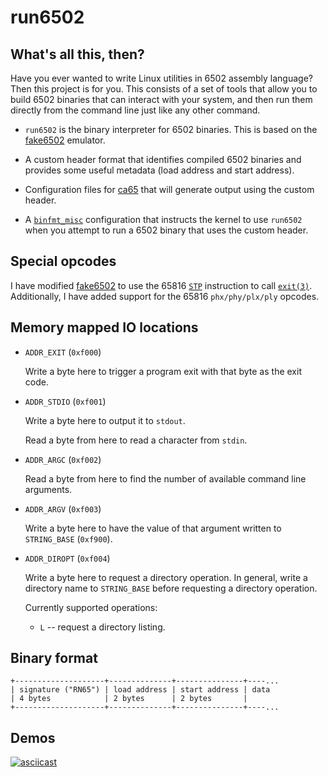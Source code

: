# run6502

## What's all this, then?

Have you ever wanted to write Linux utilities in 6502 assembly
language? Then this project is for you. This consists of a set of
tools that allow you to build 6502 binaries that can interact with
your system, and then run them directly from the command line just
like any other command.

- `run6502` is the binary interpreter for 6502 binaries. This is based
  on the [fake6502][] emulator.

- A custom header format that identifies compiled 6502 binaries and
  provides some useful metadata (load address and start address).

- Configuration files for [ca65][] that will generate output using the 
  custom header.

- A [`binfmt_misc`][binfmt_misc] configuration that instructs the
  kernel to use `run6502` when you attempt to run a 6502 binary that
  uses the custom header.

[fake6502]: http://rubbermallet.org/fake6502.c
[binfmt_misc]: https://www.kernel.org/doc/html/latest/admin-guide/binfmt-misc.html
[ca65]: https://www.cc65.org/doc/ca65.html

## Special opcodes

I have modified [fake6502][] to use the  65816 [`STP`][stp]
instruction to call [`exit(3)`][exit]. Additionally, I have added
support for the 65816 `phx/phy/plx/ply` opcodes.

[stp]: https://undisbeliever.net/snesdev/65816-opcodes.html#stp-stop-the-processor
[exit]: https://man7.org/linux/man-pages/man3/exit.3.html

## Memory mapped IO locations

- `ADDR_EXIT` (`0xf000`)

  Write a byte here to trigger a program exit with that byte as the
  exit code.

- `ADDR_STDIO` (`0xf001`)

  Write a byte here to output it to `stdout`.

  Read a byte from here to read a character from `stdin`.

- `ADDR_ARGC` (`0xf002`)

  Read a byte from here to find the number of available command
  line arguments.

- `ADDR_ARGV` (`0xf003`)

  Write a byte here to have the value of that argument written to
  `STRING_BASE` (`0xf900`).

- `ADDR_DIROPT` (`0xf004`)

  Write a byte here to request a directory operation. In general,
  write a directory name to `STRING_BASE` before requesting a
  directory operation.

  Currently supported operations:

  - `L` -- request a directory listing.

## Binary format

```
+--------------------+--------------+---------------+----...
| signature ("RN65") | load address | start address | data
| 4 bytes            | 2 bytes      | 2 bytes       |
+--------------------+--------------+---------------+----...
```

## Demos

[![asciicast](https://asciinema.org/a/384815.svg)](https://asciinema.org/a/384815)


